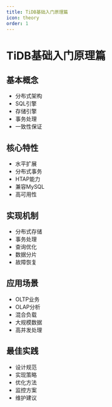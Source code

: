 ```yaml
---
title: TiDB基础入门原理篇
icon: theory
order: 1
---
```


# TiDB基础入门原理篇

## 基本概念
- 分布式架构
- SQL引擎
- 存储引擎
- 事务处理
- 一致性保证

## 核心特性
- 水平扩展
- 分布式事务
- HTAP能力
- 兼容MySQL
- 高可用性

## 实现机制
- 分布式存储
- 事务处理
- 查询优化
- 数据分片
- 故障恢复

## 应用场景
- OLTP业务
- OLAP分析
- 混合负载
- 大规模数据
- 高并发处理

## 最佳实践
- 设计规范
- 实现策略
- 优化方法
- 监控方案
- 维护建议
